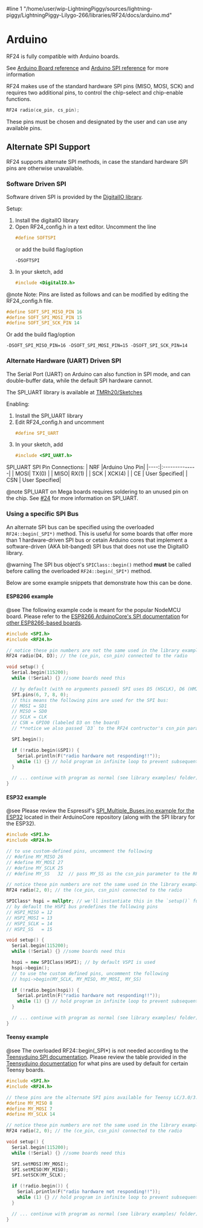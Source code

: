 #line 1 "/home/user/wip-LightningPiggy/sources/lightning-piggy/LightningPiggy-Lilygo-266/libraries/RF24/docs/arduino.md"
# Arduino

<!-- markdownlint-disable MD031 -->
RF24 is fully compatible with Arduino boards.

See [Arduino Board reference](http://www.arduino.cc/en/Reference/Board) and [Arduino SPI reference](http://arduino.cc/en/Reference/SPI) for more information

RF24 makes use of the standard hardware SPI pins (MISO, MOSI, SCK) and requires two additional pins, to control
the chip-select and chip-enable functions.

```cpp
RF24 radio(ce_pin, cs_pin);
```

These pins must be chosen and designated by the user and can use any
available pins.

## Alternate SPI Support

RF24 supports alternate SPI methods, in case the standard hardware SPI pins are otherwise unavailable.

### Software Driven SPI

Software driven SPI is provided by the [DigitalIO library](https://github.com/greiman/DigitalIO).

Setup:

1. Install the digitalIO library
2. Open RF24_config.h in a text editor.
   Uncomment the line
   ```cpp
   #define SOFTSPI
   ```
   or add the build flag/option
   ```shell
   -DSOFTSPI
   ```
3. In your sketch, add
   ```cpp
   #include <DigitalIO.h>
   ```

@note Note: Pins are listed as follows and can be modified by editing the RF24_config.h file.

```cpp
#define SOFT_SPI_MISO_PIN 16
#define SOFT_SPI_MOSI_PIN 15
#define SOFT_SPI_SCK_PIN 14
```

Or add the build flag/option

```shell
-DSOFT_SPI_MISO_PIN=16 -DSOFT_SPI_MOSI_PIN=15 -DSOFT_SPI_SCK_PIN=14
```

### Alternate Hardware (UART) Driven SPI

The Serial Port (UART) on Arduino can also function in SPI mode, and can double-buffer data, while the
default SPI hardware cannot.

The SPI_UART library is available at [TMRh20/Sketches](https://github.com/TMRh20/Sketches/tree/master/SPI_UART)

Enabling:

1. Install the SPI_UART library
2. Edit RF24_config.h and uncomment
   ```cpp
   #define SPI_UART
   ```
3. In your sketch, add
   ```cpp
   #include <SPI_UART.h>
   ```

SPI_UART SPI Pin Connections:
| NRF |Arduino Uno Pin|
|----:|:--------------|
| MOSI| TX(0) |
| MISO| RX(1) |
| SCK | XCK(4) |
| CE | User Specified|
| CSN | User Specified|

@note SPI_UART on Mega boards requires soldering to an unused pin on the chip. See [#24](https://github.com/TMRh20/RF24/issues/24) for more information on SPI_UART.

### Using a specific SPI Bus

An alternate SPI bus can be specified using the overloaded `RF24::begin(_SPI*)` method.
This is useful for some boards that offer more than 1 hardware-driven SPI bus or cetain Arduino
cores that implement a software-driven (AKA bit-banged) SPI bus that does not use the DigitalIO
library.

@warning The SPI bus object's `SPIClass::begin()` method **must** be called before
calling the overloaded `RF24::begin(_SPI*)` method.

Below are some example snippets that demonstrate how this can be done.

#### ESP8266 example

@see The following example code is meant for the popular NodeMCU board. Please refer to the
[ESP8266 ArduinoCore's SPI documentation](https://arduino-esp8266.readthedocs.io/en/latest/libraries.html#spi)
for [other ESP8266-based boards](https://arduino-esp8266.readthedocs.io/en/latest/boards.html#).

```cpp
#include <SPI.h>
#include <RF24.h>

// notice these pin numbers are not the same used in the library examples
RF24 radio(D4, D3); // the (ce_pin, csn_pin) connected to the radio

void setup() {
  Serial.begin(115200);
  while (!Serial) {} //some boards need this

  // by default (with no arguments passed) SPI uses D5 (HSCLK), D6 (HMISO), D7 (HMOSI)
  SPI.pins(6, 7, 8, 0);
  // this means the following pins are used for the SPI bus:
  // MOSI = SD1
  // MISO = SD0
  // SCLK = CLK
  // CSN = GPIO0 (labeled D3 on the board)
  // **notice we also passed `D3` to the RF24 contructor's csn_pin parameter**

  SPI.begin();

  if (!radio.begin(&SPI)) {
    Serial.println(F("radio hardware not responding!!"));
    while (1) {} // hold program in infinite loop to prevent subsequent errors
  }

  // ... continue with program as normal (see library examples/ folder)
}
```

#### ESP32 example

@see Please review the Espressif's
[SPI_Multiple_Buses.ino example for the ESP32](https://github.com/espressif/arduino-esp32/blob/master/libraries/SPI/examples/SPI_Multiple_Buses/SPI_Multiple_Buses.ino)
located in their ArduinoCore repository (along with the SPI library for the ESP32).

```cpp
#include <SPI.h>
#include <RF24.h>

// to use custom-defined pins, uncomment the following
// #define MY_MISO 26
// #define MY_MOSI 27
// #define MY_SCLK 25
// #define MY_SS   32  // pass MY_SS as the csn_pin parameter to the RF24 constructor

// notice these pin numbers are not the same used in the library examples
RF24 radio(2, 0); // the (ce_pin, csn_pin) connected to the radio

SPIClass* hspi = nullptr; // we'll instantiate this in the `setup()` function
// by default the HSPI bus predefines the following pins
// HSPI_MISO = 12
// HSPI_MOSI = 13
// HSPI_SCLK = 14
// HSPI_SS   = 15

void setup() {
  Serial.begin(115200);
  while (!Serial) {} //some boards need this

  hspi = new SPIClass(HSPI); // by default VSPI is used
  hspi->begin();
  // to use the custom defined pins, uncomment the following
  // hspi->begin(MY_SCLK, MY_MISO, MY_MOSI, MY_SS)

  if (!radio.begin(hspi)) {
    Serial.println(F("radio hardware not responding!!"));
    while (1) {} // hold program in infinite loop to prevent subsequent errors
  }

  // ... continue with program as normal (see library examples/ folder)
}
```

#### Teensy example

@see The overloaded RF24::begin(\_SPI\*) is not needed according to the
[Teensyduino SPI documentation](https://www.pjrc.com/teensy/td_libs_SPI.html).
Please review the table provided in the
[Teensyduino documentation](https://www.pjrc.com/teensy/td_libs_SPI.html) for what pins are used by
default for certain Teensy boards.

```cpp
#include <SPI.h>
#include <RF24.h>

// these pins are the alternate SPI pins available for Teensy LC/3.0/3.1/3.2/3.5/3.6
#define MY_MISO 8
#define MY_MOSI 7
#define MY_SCLK 14

// notice these pin numbers are not the same used in the library examples
RF24 radio(2, 0); // the (ce_pin, csn_pin) connected to the radio

void setup() {
  Serial.begin(115200);
  while (!Serial) {} //some boards need this

  SPI.setMOSI(MY_MOSI);
  SPI.setMISO(MY_MISO);
  SPI.setSCK(MY_SCLK);

  if (!radio.begin()) {
    Serial.println(F("radio hardware not responding!!"));
    while (1) {} // hold program in infinite loop to prevent subsequent errors
  }

  // ... continue with program as normal (see library examples/ folder)
}
```

<!--
#### MBED example
@see The [ArduinoCore-mbed SPI library](https://github.com/arduino/ArduinoCore-mbed/tree/master/libraries/SPI)
has predefined the possible hardware-driven SPI buses. This applies to Arduino Nano 33 BLE and
Arduino Portenta boards.

```cpp
#include <SPI.h>
#include <RF24.h>

RF24 radio(7, 8); // the (ce_pin, csn_pin) connected to the radio

void setup() {
  Serial.begin(115200);
  while (!Serial) {} //some boards need this

  SPI1.begin();

  if (!radio.begin(&SPI1)) {
    Serial.println(F("radio hardware not responding!!"));
    while (1) {} // hold program in infinite loop to prevent subsequent errors
  }

  // ... continue with program as normal (see library examples/ folder)
}
```

#### ATSAMD21 example
@see The Suport for secondary SPI bus on ATSAMD21 chips is sparcely documented. However,
[Sparkfun has a tutorial about using a second SPI bus](https://learn.sparkfun.com/tutorials/adding-more-sercom-ports-for-samd-boards/adding-an-spi)
that often refers to the
[ArduinoCore-samd SPI library source code](https://github.com/arduino/ArduinoCore-samd/blob/master/libraries/SPI/SPI.h). This example applies Sparkfun's tutorial toward the RF24 library.
Special thanks to [ex-caliper](https://github.com/ex-caliper) for the lead!

```cpp
#include <SPI.h>
#include <RF24.h>
#include "wiring_private.h" // pinPeripheral()

// Define the pins are the alternate SPI pins we will use. These pin numbers ARE NOT chosen at random.
// The Sparkfun tutorial explains these choices in more detail (link is in "See Also" comment above).
#define MY_MISO 3
#define MY_MOSI 4
#define MY_SCLK 5

// instantiate the secondary SPI bus
SPIClass MY_SPI(&sercom2, MY_MISO, MY_SCLK, MY_MOSI, SPI_PAD_0_SCK_3, SERCOM_RX_PAD_1);

// notice these pin numbers are not the same used in the library examples
RF24 radio(7, 6); // the (ce_pin, csn_pin) connected to the radio

void setup() {
  Serial.begin(115200);
  while (!Serial) {} //some boards need this

  // enable the alternate functionality for our secondary SPI bus' pins
  pinPeripheral(MY_MISO, PIO_SERCOM_ALT);
  pinPeripheral(MY_MOSI, PIO_SERCOM_ALT);
  pinPeripheral(MY_SCLK, PIO_SERCOM);

  MY_SPI.begin(); // initialize the secondary SPI bus

  if (!radio.begin(&MY_SPI)) {
    Serial.println(F("radio hardware not responding!!"));
    while (1) {} // hold program in infinite loop to prevent subsequent errors
  }

  // ... continue with program as normal (see library examples/ folder)
}
``` -->
